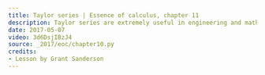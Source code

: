 ```yaml
---
title: Taylor series | Essence of calculus, chapter 11
description: Taylor series are extremely useful in engineering and math, but what are they?  This video shows why they're useful, and how to make sense of the formula.
date: 2017-05-07
video: 3d6DsjIBzJ4
source: _2017/eoc/chapter10.py
credits:
- Lesson by Grant Sanderson
---
```

